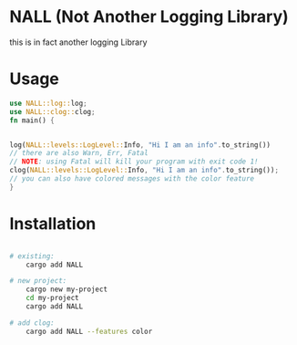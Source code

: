 # NALL (Not Another Logging Library)
this is in fact another logging Library


# Usage

```rust
use NALL::log::log;
use NALL::clog::clog;
fn main() {


log(NALL::levels::LogLevel::Info, "Hi I am an info".to_string())
// there are also Warn, Err, Fatal
// NOTE: using Fatal will kill your program with exit code 1!
clog(NALL::levels::LogLevel::Info, "Hi I am an info".to_string());
// you can also have colored messages with the color feature
}
```

# Installation

```bash

# existing:
    cargo add NALL

# new project:
    cargo new my-project
    cd my-project 
    cargo add NALL

# add clog:
    cargo add NALL --features color

```
